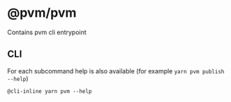 # @pvm/pvm

Contains pvm cli entrypoint

## CLI

For each subcommand help is also available (for example `yarn pvm publish --help`)

```
@cli-inline yarn pvm --help
```